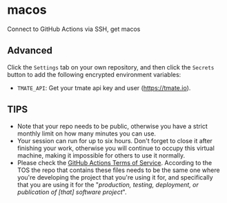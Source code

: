# macos
Connect to GitHub Actions via SSH, get macos

## Advanced

Click the `Settings` tab on your own repository, and then click the `Secrets` button to add the following encrypted environment variables:

- `TMATE_API`: Get your tmate api key and user (https://tmate.io).

## TIPS

- Note that your repo needs to be public, otherwise you have a strict monthly limit on how many minutes you can use.
- Your session can run for up to six hours. Don't forget to close it after finishing your work, otherwise you will continue to occupy this virtual machine, making it impossible for others to use it normally.
- Please check the [GitHub Actions Terms of Service](https://docs.github.com/en/github/site-policy/github-additional-product-terms#5-actions-and-packages). According to the TOS the repo that contains these files needs to be the same one where you're developing the project that you're using it for, and specifically that you are using it for the "*production, testing, deployment, or publication of [that] software project*".


